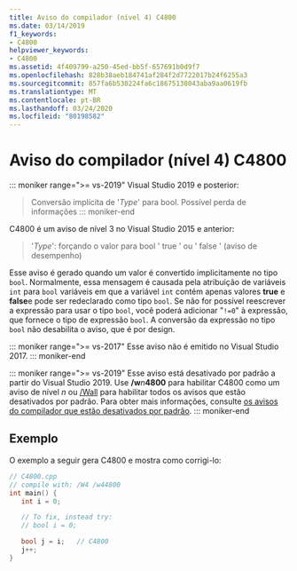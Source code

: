 ```yaml
---
title: Aviso do compilador (nível 4) C4800
ms.date: 03/14/2019
f1_keywords:
- C4800
helpviewer_keywords:
- C4800
ms.assetid: 4f409799-a250-45ed-bb5f-657691b0d9f7
ms.openlocfilehash: 828b38aeb184741af284f2d7722017b24f6255a3
ms.sourcegitcommit: 857fa6b530224fa6c18675138043aba9aa0619fb
ms.translationtype: MT
ms.contentlocale: pt-BR
ms.lasthandoff: 03/24/2020
ms.locfileid: "80198582"
---
```

# <a name="compiler-warning-level-4-c4800"></a>Aviso do compilador (nível 4) C4800

::: moniker range=">= vs-2019"
Visual Studio 2019 e posterior:
> Conversão implícita de '*Type*' para bool. Possível perda de informações
::: moniker-end

C4800 é um aviso de nível 3 no Visual Studio 2015 e anterior:
> '*Type*': forçando o valor para bool ' true ' ou ' false ' (aviso de desempenho)

Esse aviso é gerado quando um valor é convertido implicitamente no tipo `bool`. Normalmente, essa mensagem é causada pela atribuição de variáveis `int` para `bool` variáveis em que a variável `int` contém apenas valores **true** e **false**e pode ser redeclarado como tipo `bool`. Se não for possível reescrever a expressão para usar o tipo `bool`, você poderá adicionar "`!=0`" à expressão, que fornece o tipo de expressão `bool`. A conversão da expressão no tipo `bool` não desabilita o aviso, que é por design.

::: moniker range=">= vs-2017"
Esse aviso não é emitido no Visual Studio 2017.
::: moniker-end

::: moniker range=">= vs-2019"
Esse aviso está desativado por padrão a partir do Visual Studio 2019. Use __/w__*n*__4800__ para habilitar C4800 como um aviso de nível *n* ou [/Wall](../../build/reference/compiler-option-warning-level.md) para habilitar todos os avisos que estão desativados por padrão. Para obter mais informações, consulte [os avisos do compilador que estão desativados por padrão](../../preprocessor/compiler-warnings-that-are-off-by-default.md).
::: moniker-end

## <a name="example"></a>Exemplo

O exemplo a seguir gera C4800 e mostra como corrigi-lo:

```cpp
// C4800.cpp
// compile with: /W4 /w44800
int main() {
   int i = 0;

   // To fix, instead try:
   // bool i = 0;

   bool j = i;   // C4800
   j++;
}
```
